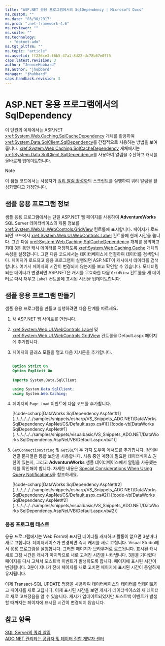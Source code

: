```yaml
---
title: "ASP.NET 응용 프로그램에서의 SqlDependency | Microsoft Docs"
ms.custom: ""
ms.date: "03/30/2017"
ms.prod: ".net-framework-4.6"
ms.reviewer: ""
ms.suite: ""
ms.technology: 
  - "dotnet-ado"
ms.tgt_pltfrm: ""
ms.topic: "article"
ms.assetid: ff226ce3-f6b5-47a1-8d22-dc78b67e07f5
caps.latest.revision: 3
author: "JennieHubbard"
ms.author: "jhubbard"
manager: "jhubbard"
caps.handback.revision: 3
---
```

# ASP.NET 응용 프로그램에서의 SqlDependency
이 단원의 예제에서는 ASP.NET <xref:System.Web.Caching.SqlCacheDependency> 개체를 활용하여 <xref:System.Data.SqlClient.SqlDependency>를 간접적으로 사용하는 방법을 보여 줍니다.  <xref:System.Web.Caching.SqlCacheDependency> 개체에서는 <xref:System.Data.SqlClient.SqlDependency>를 사용하여 알림을 수신하고 캐시를 올바르게 업데이트합니다.  
  
> [!NOTE]
>  이 샘플 코드에서는 사용자가 [쿼리 알림 활성화](../../../../../docs/framework/data/adonet/sql/enabling-query-notifications.md)의 스크립트를 실행하여 쿼리 알림을 활성화했다고 가정합니다.  
  
## 샘플 응용 프로그램 정보  
 샘플 응용 프로그램에서는 단일 ASP.NET 웹 페이지를 사용하여 **AdventureWorks** SQL Server 데이터베이스의 제품 정보를 <xref:System.Web.UI.WebControls.GridView> 컨트롤에 표시합니다.  페이지가 로드되면 코드에서 <xref:System.Web.UI.WebControls.Label> 컨트롤에 현재 시간을 씁니다.  그런 다음 <xref:System.Web.Caching.SqlCacheDependency> 개체를 정의하고 최대 3분 동안 캐시 데이터를 저장하도록 <xref:System.Web.Caching.Cache> 개체의 속성을 설정합니다.  그런 다음 코드에서는 데이터베이스에 연결하여 데이터를 검색합니다.  페이지가 로드되고 응용 프로그램이 실행되면 ASP.NET이 캐시에서 데이터를 검색합니다. 여기서 페이지의 시간이 변경되지 않는지를 보고 확인할 수 있습니다.  모니터링되는 데이터가 변경되면 ASP.NET은 캐시를 무효화한 다음 `GridView` 컨트롤을 새 데이터로 다시 채우고 `Label` 컨트롤에 표시된 시간을 업데이트합니다.  
  
## 샘플 응용 프로그램 만들기  
 샘플 응용 프로그램을 만들고 실행하려면 다음 단계를 따르세요.  
  
1.  새 ASP.NET 웹 사이트를 만듭니다.  
  
2.  <xref:System.Web.UI.WebControls.Label> 및 <xref:System.Web.UI.WebControls.GridView> 컨트롤을 Default.aspx 페이지에 추가합니다.  
  
3.  페이지의 클래스 모듈을 열고 다음 지시문을 추가합니다.  
  
    ```vb  
  
    Option Strict On  
    Option Explicit On  
  
    Imports System.Data.SqlClient  
    ```  
  
    ```csharp  
    using System.Data.SqlClient;  
    using System.Web.Caching;  
    ```  
  
4.  페이지의 `Page_Load` 이벤트에 다음 코드를 추가합니다.  
  
     [!code-csharp[DataWorks SqlDependency.AspNet#1](../../../../../samples/snippets/csharp/VS_Snippets_ADO.NET/DataWorks SqlDependency.AspNet/CS/Default.aspx.cs#1)]
     [!code-vb[DataWorks SqlDependency.AspNet#1](../../../../../samples/snippets/visualbasic/VS_Snippets_ADO.NET/DataWorks SqlDependency.AspNet/VB/Default.aspx.vb#1)]  
  
5.  `GetConnectionString` 및 `GetSQL`의 두 가지 도우미 메서드를 추가합니다.  정의된 연결 문자열은 통합 보안을 사용합니다.  사용 중인 계정에 필요한 데이터베이스 권한이 있는지, 그리고 **AdventureWorks** 샘플 데이터베이스에서 알림을 사용했는지를 확인해야 합니다.  자세한 내용은 [Special Considerations When Using Query Notifications](http://msdn.microsoft.com/ko-kr/a83c8dc8-4fb9-4ffd-a2a5-c07cf4a203c7)을 참조하세요.  
  
     [!code-csharp[DataWorks SqlDependency.AspNet#2](../../../../../samples/snippets/csharp/VS_Snippets_ADO.NET/DataWorks SqlDependency.AspNet/CS/Default.aspx.cs#2)]
     [!code-vb[DataWorks SqlDependency.AspNet#2](../../../../../samples/snippets/visualbasic/VS_Snippets_ADO.NET/DataWorks SqlDependency.AspNet/VB/Default.aspx.vb#2)]  
  
### 응용 프로그램 테스트  
 응용 프로그램에서는 Web Form에 표시된 데이터를 캐시하고 활동이 없으면 3분마다 새로 고칩니다.  데이터베이스가 변경되면 즉시 캐시를 새로 고칩니다.  Visual Studio에서 응용 프로그램을 실행합니다. 그러면 페이지가 브라우저로 로드됩니다.  표시된 캐시 새로 고침 시간은 캐시가 마지막으로 새로 고쳐진 시간을 나타냅니다.  3분을 기다렸다 페이지를 다시 고쳐서 포스트백 이벤트가 발생하도록 합니다.  페이지에 표시된 시간이 변경됩니다.  3분이 지나기 전에 페이지를 새로 고치면 페이지에 표시된 시간이 동일하게 유지됩니다.  
  
 이제 Transact\-SQL UPDATE 명령을 사용하여 데이터베이스의 데이터를 업데이트하고 페이지를 새로 고칩니다.  이제 표시된 시간을 보면 캐시가 데이터베이스의 새 데이터로 새로 고쳐졌음을 알 수 있습니다.  캐시가 업데이트되었지만 포스트백 이벤트가 발생할 때까지는 페이지에 표시된 시간이 변경되지 않습니다.  
  
## 참고 항목  
 [SQL Server의 쿼리 알림](../../../../../docs/framework/data/adonet/sql/query-notifications-in-sql-server.md)   
 [ADO.NET 관리되는 공급자 및 데이터 집합 개발자 센터](http://go.microsoft.com/fwlink/?LinkId=217917)